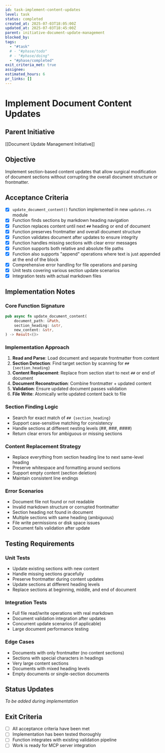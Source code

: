```yaml
---
id: task-implement-content-updates
level: task
status: completed
created_at: 2025-07-03T18:05:00Z
updated_at: 2025-07-03T18:45:00Z
parent: initiative-document-update-management
blocked_by: 
tags:
  - "#task"
  # - "#phase/todo"
  # - "#phase/doing"
  - "#phase/completed"
exit_criteria_met: true
assignee: 
estimated_hours: 6
pr_links: []
---
```


# Implement Document Content Updates

## Parent Initiative
[[Document Update Management Initiative]]

## Objective
Implement section-based content updates that allow surgical modification of document sections without corrupting the overall document structure or frontmatter.

## Acceptance Criteria
- [x] `update_document_content()` function implemented in new `updates.rs` module
- [x] Function finds sections by markdown heading navigation
- [x] Function replaces content until next `##` heading or end of document
- [x] Function preserves frontmatter and overall document structure
- [x] Function validates document after updates to ensure integrity
- [x] Function handles missing sections with clear error messages
- [x] Function supports both relative and absolute file paths
- [x] Function also supports "append" operations where text is just appended at the end of the block
- [x] Comprehensive error handling for file operations and parsing
- [x] Unit tests covering various section update scenarios
- [x] Integration tests with actual markdown files

## Implementation Notes

### Core Function Signature
```rust
pub async fn update_document_content(
    document_path: &Path,
    section_heading: &str,
    new_content: &str,
) -> Result<()>
```

### Implementation Approach
1. **Read and Parse**: Load document and separate frontmatter from content
2. **Section Detection**: Find target section by scanning for `## {section_heading}`
3. **Content Replacement**: Replace from section start to next `##` or end of document
4. **Document Reconstruction**: Combine frontmatter + updated content
5. **Validation**: Ensure updated document passes validation
6. **File Write**: Atomically write updated content back to file

### Section Finding Logic
- Search for exact match of `## {section_heading}` 
- Support case-sensitive matching for consistency
- Handle sections at different nesting levels (##, ###, ####)
- Return clear errors for ambiguous or missing sections

### Content Replacement Strategy
- Replace everything from section heading line to next same-level heading
- Preserve whitespace and formatting around sections
- Support empty content (section deletion)
- Maintain consistent line endings

### Error Scenarios
- Document file not found or not readable
- Invalid markdown structure or corrupted frontmatter
- Section heading not found in document
- Multiple sections with same heading (ambiguous)
- File write permissions or disk space issues
- Document fails validation after update

## Testing Requirements

### Unit Tests
- Update existing sections with new content
- Handle missing sections gracefully
- Preserve frontmatter during content updates
- Update sections at different heading levels
- Replace sections at beginning, middle, and end of document

### Integration Tests
- Full file read/write operations with real markdown
- Document validation integration after updates
- Concurrent update scenarios (if applicable)
- Large document performance testing

### Edge Cases
- Documents with only frontmatter (no content sections)
- Sections with special characters in headings
- Very large content sections
- Documents with mixed heading levels
- Empty documents or single-section documents

## Status Updates
*To be added during implementation*

## Exit Criteria
- [ ] All acceptance criteria have been met
- [ ] Implementation has been tested thoroughly
- [ ] Function integrates with existing validation pipeline
- [ ] Work is ready for MCP server integration